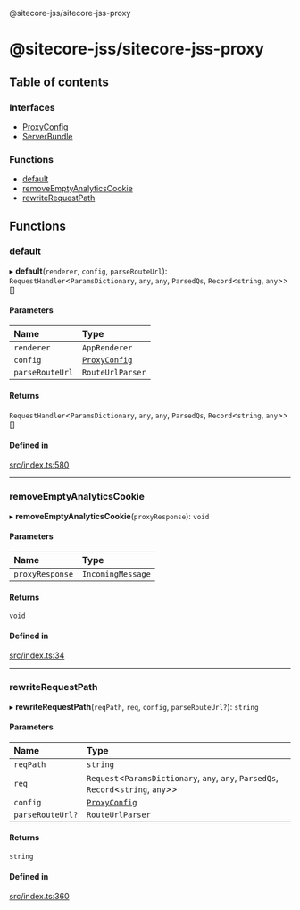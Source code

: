 @sitecore-jss/sitecore-jss-proxy

# @sitecore-jss/sitecore-jss-proxy

## Table of contents

### Interfaces

- [ProxyConfig](interfaces/ProxyConfig.md)
- [ServerBundle](interfaces/ServerBundle.md)

### Functions

- [default](README.md#default)
- [removeEmptyAnalyticsCookie](README.md#removeemptyanalyticscookie)
- [rewriteRequestPath](README.md#rewriterequestpath)

## Functions

### default

▸ **default**(`renderer`, `config`, `parseRouteUrl`): `RequestHandler`<`ParamsDictionary`, `any`, `any`, `ParsedQs`, `Record`<`string`, `any`\>\>[]

#### Parameters

| Name            | Type                                       |
| :-------------- | :----------------------------------------- |
| `renderer`      | `AppRenderer`                              |
| `config`        | [`ProxyConfig`](interfaces/ProxyConfig.md) |
| `parseRouteUrl` | `RouteUrlParser`                           |

#### Returns

`RequestHandler`<`ParamsDictionary`, `any`, `any`, `ParsedQs`, `Record`<`string`, `any`\>\>[]

#### Defined in

[src/index.ts:580](https://github.com/Sitecore/jss/blob/cf1ffc37b/packages/sitecore-jss-proxy/src/index.ts#L580)

---

### removeEmptyAnalyticsCookie

▸ **removeEmptyAnalyticsCookie**(`proxyResponse`): `void`

#### Parameters

| Name            | Type              |
| :-------------- | :---------------- |
| `proxyResponse` | `IncomingMessage` |

#### Returns

`void`

#### Defined in

[src/index.ts:34](https://github.com/Sitecore/jss/blob/cf1ffc37b/packages/sitecore-jss-proxy/src/index.ts#L34)

---

### rewriteRequestPath

▸ **rewriteRequestPath**(`reqPath`, `req`, `config`, `parseRouteUrl?`): `string`

#### Parameters

| Name             | Type                                                                                 |
| :--------------- | :----------------------------------------------------------------------------------- |
| `reqPath`        | `string`                                                                             |
| `req`            | `Request`<`ParamsDictionary`, `any`, `any`, `ParsedQs`, `Record`<`string`, `any`\>\> |
| `config`         | [`ProxyConfig`](interfaces/ProxyConfig.md)                                           |
| `parseRouteUrl?` | `RouteUrlParser`                                                                     |

#### Returns

`string`

#### Defined in

[src/index.ts:360](https://github.com/Sitecore/jss/blob/cf1ffc37b/packages/sitecore-jss-proxy/src/index.ts#L360)
